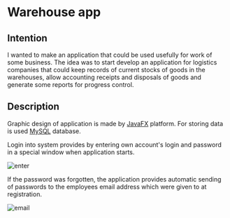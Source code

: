 # Warehouse app

## Intention
I wanted to make an application that could be used usefully for work of some business. The idea was to start develop an application for  logistics companies that could keep records of current stocks of goods in the warehouses, allow accounting receipts and disposals of goods and generate some reports for progress control.

## Description
Graphic design of application is made by [JavaFX](https://wiki.openjdk.java.net/display/OpenJFX/Main) platform. For storing data is used [MySQL](https://www.mysql.com) database.

Login into system provides by entering own account's login and password in a special window when application starts.

![enter](https://user-images.githubusercontent.com/42721137/44754677-80581600-ab2b-11e8-9d24-6b1e1a32e445.png)

If the password was forgotten, the application provides automatic sending of passwords to the employees email address which were given to  at registration.

![email](https://user-images.githubusercontent.com/42721137/44755050-307a4e80-ab2d-11e8-98d6-a7de79efc589.png)







